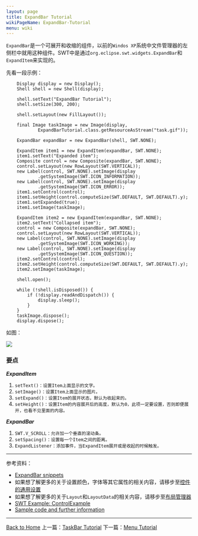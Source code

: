 ```yaml
---
layout: page
title: ExpandBar Tutorial
wikiPageName: ExpandBar-Tutorial
menu: wiki
---
```


`ExpandBar`是一个可展开和收缩的组件，以前的`Windos XP`系统中文件管理器的左侧栏中就用这种组件。SWT中是通过`org.eclipse.swt.widgets.ExpandBar`和`ExpandItem`来实现的。

先看一段示例：

		Display display = new Display();
		Shell shell = new Shell(display);

		shell.setText("ExpandBar Tutorial");
		shell.setSize(300, 200);

		shell.setLayout(new FillLayout());

		final Image taskImage = new Image(display,
				ExpandBarTutorial.class.getResourceAsStream("task.gif"));

		ExpandBar expandBar = new ExpandBar(shell, SWT.NONE);

		ExpandItem item1 = new ExpandItem(expandBar, SWT.NONE);
		item1.setText("Expanded item");
		Composite control = new Composite(expandBar, SWT.NONE);
		control.setLayout(new RowLayout(SWT.VERTICAL));
		new Label(control, SWT.NONE).setImage(display
				.getSystemImage(SWT.ICON_INFORMATION));
		new Label(control, SWT.NONE).setImage(display
				.getSystemImage(SWT.ICON_ERROR));
		item1.setControl(control);
		item1.setHeight(control.computeSize(SWT.DEFAULT, SWT.DEFAULT).y);
		item1.setExpanded(true);
		item1.setImage(taskImage);

		ExpandItem item2 = new ExpandItem(expandBar, SWT.NONE);
		item2.setText("Collapsed item");
		control = new Composite(expandBar, SWT.NONE);
		control.setLayout(new RowLayout(SWT.VERTICAL));
		new Label(control, SWT.NONE).setImage(display
				.getSystemImage(SWT.ICON_WORKING));
		new Label(control, SWT.NONE).setImage(display
				.getSystemImage(SWT.ICON_QUESTION));
		item2.setControl(control);
		item2.setHeight(control.computeSize(SWT.DEFAULT, SWT.DEFAULT).y);
		item2.setImage(taskImage);

		shell.open();

		while (!shell.isDisposed()) {
			if (!display.readAndDispatch()) {
				display.sleep();
			}
		}
		taskImage.dispose();
		display.dispose();

如图：

![]({{site.baseurl}}/eclipse.tutorial/wiki/images/image_swt_expandbar.png)

### 要点

_**ExpandItem**_

1. `setText()：设置Item上面显示的文字。`
2. `setImage()：设置Item上面显示的图片。`
3. `setExpand()：设置Item的展开状态，默认为收起来的。`
4. `setHeight()：设置Item的内容展开后的高度，默认为0，此项一定要设置，否则即便展开，也看不见里面的内容。`

_**ExpandBar**_

1. `SWT.V_SCROLL：允许加一个垂直的滚动条。`
2. `setSpacing()：设置每一个Item之间的距离。`
3. `ExpandListener：添加事件，当ExpandItem展开或是收起的时候触发。`

***
参考资料：
  * [ExpandBar snippets](http://www.eclipse.org/swt/snippets/#expandbar)
  * 如果想了解更多的关于设置颜色，字体等其它属性的相关内容，请移步至[控件的通用设置]({{site.baseurl}}/eclipse.tutorial/wiki/Common-Properties-Tutorial.html)
  * 如果想了解更多的关于`Layout`和`LayoutData`的相关内容，请移步至[布局管理器]({{site.baseurl}}/eclipse.tutorial/wiki/Layouts-Tutorial.html)
  * [SWT Example: ControlExample](http://www.eclipse.org/swt/examples.php)
  * [Sample code and further information](http://www.eclipse.org/swt/)

***
[Back to Home]({{site.baseurl}}/eclipse.tutorial/wiki/)
上一篇：[TaskBar Tutorial]({{site.baseurl}}/eclipse.tutorial/wiki/TaskBar-Tutorial.html)
下一篇：[Menu Tutorial]({{site.baseurl}}/eclipse.tutorial/wiki/Menu-Tutorial.html)
